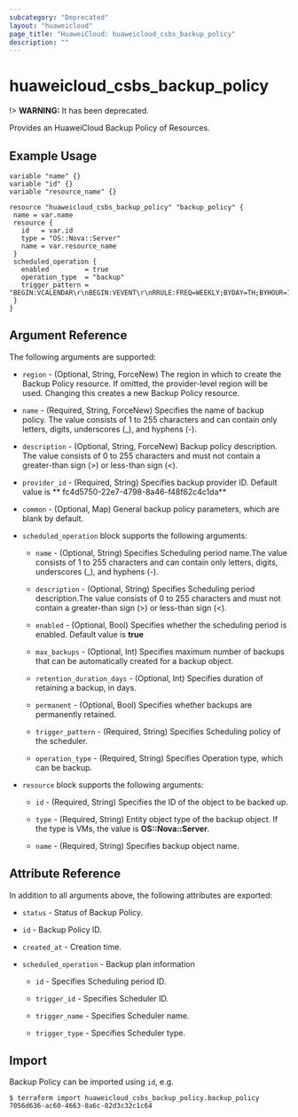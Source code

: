 ```yaml
---
subcategory: "Deprecated"
layout: "huaweicloud"
page_title: "HuaweiCloud: huaweicloud_csbs_backup_policy"
description: ""
---
```


# huaweicloud_csbs_backup_policy

!> **WARNING:** It has been deprecated.

Provides an HuaweiCloud Backup Policy of Resources.

## Example Usage

 ```hcl
variable "name" {}
variable "id" {}
variable "resource_name" {}

resource "huaweicloud_csbs_backup_policy" "backup_policy" {
  name = var.name
  resource {
    id   = var.id
    type = "OS::Nova::Server"
    name = var.resource_name
  }
  scheduled_operation {
    enabled         = true
    operation_type  = "backup"
    trigger_pattern = "BEGIN:VCALENDAR\r\nBEGIN:VEVENT\r\nRRULE:FREQ=WEEKLY;BYDAY=TH;BYHOUR=12;BYMINUTE=27\r\nEND:VEVENT\r\nEND:VCALENDAR\r\n"
  }
}

 ```

## Argument Reference

The following arguments are supported:

* `region` - (Optional, String, ForceNew) The region in which to create the Backup Policy resource. If omitted, the
  provider-level region will be used. Changing this creates a new Backup Policy resource.

* `name` - (Required, String, ForceNew) Specifies the name of backup policy. The value consists of 1 to 255 characters
  and can contain only letters, digits, underscores (_), and hyphens (-).

* `description` - (Optional, String, ForceNew) Backup policy description. The value consists of 0 to 255 characters and
  must not contain a greater-than sign (>) or less-than sign (<).

* `provider_id` - (Required, String) Specifies backup provider ID. Default value is **
  fc4d5750-22e7-4798-8a46-f48f62c4c1da**

* `common` - (Optional, Map) General backup policy parameters, which are blank by default.

* `scheduled_operation` block supports the following arguments:

  + `name` - (Optional, String) Specifies Scheduling period name.The value consists of 1 to 255 characters and can
    contain only letters, digits, underscores (_), and hyphens (-).

  + `description` - (Optional, String) Specifies Scheduling period description.The value consists of 0 to 255
    characters and must not contain a greater-than sign (>) or less-than sign (<).

  + `enabled` - (Optional, Bool) Specifies whether the scheduling period is enabled. Default value is **true**

  + `max_backups` - (Optional, Int) Specifies maximum number of backups that can be automatically created for a backup
    object.

  + `retention_duration_days` - (Optional, Int) Specifies duration of retaining a backup, in days.

  + `permanent` - (Optional, Bool) Specifies whether backups are permanently retained.

  + `trigger_pattern` - (Required, String) Specifies Scheduling policy of the scheduler.

  + `operation_type` - (Required, String) Specifies Operation type, which can be backup.

* `resource` block supports the following arguments:

  + `id` - (Required, String) Specifies the ID of the object to be backed up.

  + `type` - (Required, String) Entity object type of the backup object. If the type is VMs, the value is
    **OS::Nova::Server**.

  + `name` - (Required, String) Specifies backup object name.

## Attribute Reference

In addition to all arguments above, the following attributes are exported:

* `status` - Status of Backup Policy.

* `id` - Backup Policy ID.

* `created_at` - Creation time.

* `scheduled_operation` - Backup plan information

  + `id` - Specifies Scheduling period ID.

  + `trigger_id` - Specifies Scheduler ID.

  + `trigger_name` - Specifies Scheduler name.

  + `trigger_type` - Specifies Scheduler type.

## Import

Backup Policy can be imported using  `id`, e.g.

```
$ terraform import huaweicloud_csbs_backup_policy.backup_policy 7056d636-ac60-4663-8a6c-82d3c32c1c64
```
